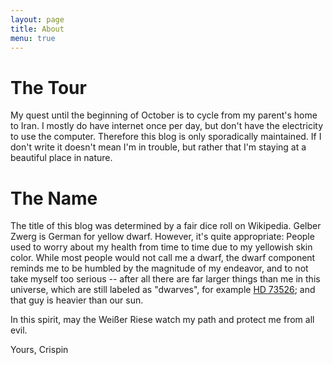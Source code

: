 ```yaml
---
layout: page
title: About
menu: true
---
```


# The Tour

My quest until the beginning of October is to cycle from my parent's home to Iran. I mostly do have internet once per day, but don't have the electricity to use the computer. Therefore this blog is only sporadically maintained. If I don't write it doesn't mean I'm in trouble, but rather that I'm staying at a beautiful place in nature.

# The Name

The title of this blog was determined by a fair dice roll on Wikipedia. Gelber Zwerg is German for yellow dwarf. However, it's quite appropriate: People used to worry about my health from time to time due to my yellowish skin color. While most people would not call me a dwarf, the dwarf component reminds me to be humbled by the magnitude of my endeavor, and to not take myself too serious -- after all there are far larger things than me in this universe, which are still labeled as "dwarves", for example [HD 73526](https://de.wikipedia.org/wiki/HD_73526); and that guy is heavier than our sun.

In this spirit, may the Weißer Riese watch my path and protect me from all evil.

Yours, Crispin
